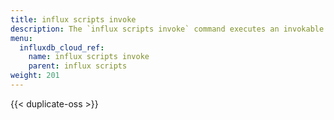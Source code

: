 ```yaml
---
title: influx scripts invoke
description: The `influx scripts invoke` command executes an invokable script in InfluxDB.
menu:
  influxdb_cloud_ref:
    name: influx scripts invoke
    parent: influx scripts
weight: 201
---
```


{{< duplicate-oss >}}
